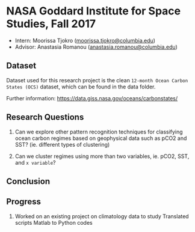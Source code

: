 # NASA Goddard Institute for Space Studies, Fall 2017

* Intern: Moorissa Tjokro (moorissa.tjokro@columbia.edu)
* Advisor: Anastasia Romanou (anastasia.romanou@columbia.edu)


## Dataset
Dataset used for this research project is the clean `12-month Ocean Carbon States (OCS)` dataset, which can be found in the data folder.

Further information: https://data.giss.nasa.gov/oceans/carbonstates/

## Research Questions

1. Can we explore other pattern recognition techniques for classifying ocean carbon regimes based on geophysical data such as pCO2 and SST? (ie. different types of clustering)

2. Can we cluster regimes using more than two variables, ie. pCO2, SST, and `x variable`?

## Conclusion


## Progress

1. Worked on an existing project on climatology data to study Translated scripts  Matlab to Python codes
